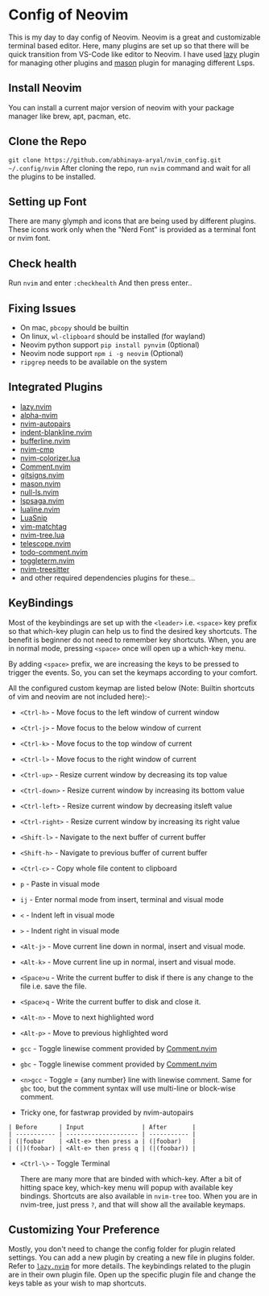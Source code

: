 # Config of Neovim

This is my day to day config of Neovim. Neovim is a great and customizable terminal based editor. Here, many plugins are set up so that there will be quick transition from VS-Code like editor to Neovim. I have used [lazy](https://github.com/folke/lazy.nvim) plugin for managing other plugins and [mason](https://github.com/williamboman/mason.nvim) plugin for managing different Lsps.

## Install Neovim

You can install a current major version of neovim with your package manager like brew, apt, pacman, etc.

## Clone the Repo

`git clone https://github.com/abhinaya-aryal/nvim_config.git ~/.config/nvim`
After cloning the repo, run `nvim` command and wait for all the plugins to be installed.

## Setting up Font

There are many glymph and icons that are being used by different plugins. These icons work only when the "Nerd Font" is provided as a terminal font or nvim font.

## Check health

Run `nvim` and enter `:checkhealth` And then press enter..

## Fixing Issues

- On mac, `pbcopy` should be builtin
- On linux, `wl-clipboard` should be installed (for wayland)
- Neovim python support `pip install pynvim` (0ptional)
- Neovim node support `npm i -g neovim` (Optional)
- `ripgrep` needs to be available on the system

## Integrated Plugins

- [lazy.nvim](https://www.github.com/folke/lazy.nvim)
- [alpha-nvim](https://www.github.com/goolord/alpha-nvim)
- [nvim-autopairs](https://github.com/windwp/nvim-autopairs)
- [indent-blankline.nvim](https://github.com/lukas-reineke/indent-blankline.nvim)
- [bufferline.nvim](https://github.com/akinsho/bufferline.nvim)
- [nvim-cmp](https://github.com/hrsh7th/nvim-cmp)
- [nvim-colorizer.lua](https://github.com/NvChad/nvim-colorizer.lua)
- [Comment.nvim](https://github.com/numToStr/Comment.nvim)
- [gitsigns.nvim](https://github.com/lewis6991/gitsigns.nvim)
- [mason.nvim](https://github.com/williamboman/mason.nvim)
- [null-ls.nvim](https://github.com/jose-elias-alvarez/null-ls.nvim)
- [lspsaga.nvim](https://github.com/glepnir/lspsaga.nvim)
- [lualine.nvim](https://github.com/nvim-lualine/lualine.nvim)
- [LuaSnip](https://github.com/L3MON4D3/LuaSnip)
- [vim-matchtag](https://github.com/leafOfTree/vim-matchtag)
- [nvim-tree.lua](https://github.com/nvim-tree/nvim-tree.lua)
- [telescope.nvim](https://github.com/nvim-telescope/telescope.nvim)
- [todo-comment.nvim](https://github.com/folke/todo-comments.nvim)
- [toggleterm.nvim](https://github.com/akinsho/toggleterm.nvim)
- [nvim-treesitter](https://github.com/nvim-treesitter/nvim-treesitter)
- and other required dependencies plugins for these...

## KeyBindings

Most of the keybindings are set up with the `<leader>` i.e. `<space>` key prefix so that which-key plugin can help us to find the desired key shortcuts. The benefit is beginner do not need to remember key shortcuts. When, you are in normal mode, pressing `<space>` once will open up a which-key menu.

By adding `<space>` prefix, we are increasing the keys to be pressed to trigger the events. So, you can set the keymaps according to your comfort.

All the configured custom keymap are listed below (Note: Builtin shortcuts of vim and neovim are not included here):-

- `<Ctrl-h>` - Move focus to the left window of current window
- `<Ctrl-j>` - Move focus to the below window of current
- `<Ctrl-k>` - Move focus to the top window of current
- `<Ctrl-l>` - Move focus to the right window of current
- `<Ctrl-up>` - Resize current window by decreasing its top value
- `<Ctrl-down>` - Resize current window by increasing its bottom value
- `<Ctrl-left>` - Resize current window by decreasing itsleft value
- `<Ctrl-right>` - Resize current window by increasing its right value
- `<Shift-l>` - Navigate to the next buffer of current buffer
- `<Shift-h>` - Navigate to previous buffer of current buffer
- `<Ctrl-c>` - Copy whole file content to clipboard
- `p` - Paste in visual mode
- `ij` - Enter normal mode from insert, terminal and visual mode
- `<` - Indent left in visual mode
- `>` - Indent right in visual mode
- `<Alt-j>` - Move current line down in normal, insert and visual mode.
- `<Alt-k>` - Move current line up in normal, insert and visual mode.
- `<Space>u` - Write the current buffer to disk if there is any change to the file i.e. save the file.
- `<Space>q` - Write the current buffer to disk and close it.
- `<Alt-n>` - Move to next highlighted word
- `<Alt-p>` - Move to previous highlighted word
- `gcc` - Toggle linewise comment provided by [Comment.nvim](https://github.com/numToStr/Comment.nvim)
- `gbc` - Toggle linewise comment provided by [Comment.nvim](https://github.com/numToStr/Comment.nvim)
- `<n>gcc` - Toggle <n> = {any number} line with linewise comment. Same for `gbc` too, but the comment syntax will use multi-line or block-wise comment.

- Tricky one, for fastwrap provided by nvim-autopairs

```
| Before      | Input                | After       |
| ----------- | -------------------- | ----------- |
| (|foobar    | <Alt-e> then press a | (|foobar)   |
| (|)(foobar) | <Alt-e> then press q | (|(foobar)) |
```

- `<Ctrl-\>` - Toggle Terminal

  There are many more that are binded with which-key. After a bit of hitting space key, which-key menu will popup with available key bindings. Shortcuts are also available in `nvim-tree` too. When you are in nvim-tree, just press `?`, and that will show all the available keymaps.

## Customizing Your Preference

Mostly, you don't need to change the config folder for plugin related settings. You can add a new plugin by creating a new file in plugins folder. Refer to [`lazy.nvim`](https://github.com/folke/lazy.nvim) for more details. The keybindings related to the plugin are in their own plugin file. Open up the specific plugin file and change the keys table as your wish to map shortcuts.
